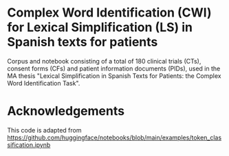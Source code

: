 # Complex Word Identification (CWI) for Lexical Simplification (LS) in Spanish texts for patients

Corpus and notebook consisting of a total of 180 clinical trials (CTs), consent forms (CFs) and patient information documents (PIDs), used in the MA thesis "Lexical Simplification in Spanish Texts for Patients: the Complex Word Identification Task".

# Acknowledgements

This code is adapted from https://github.com/huggingface/notebooks/blob/main/examples/token_classification.ipynb
